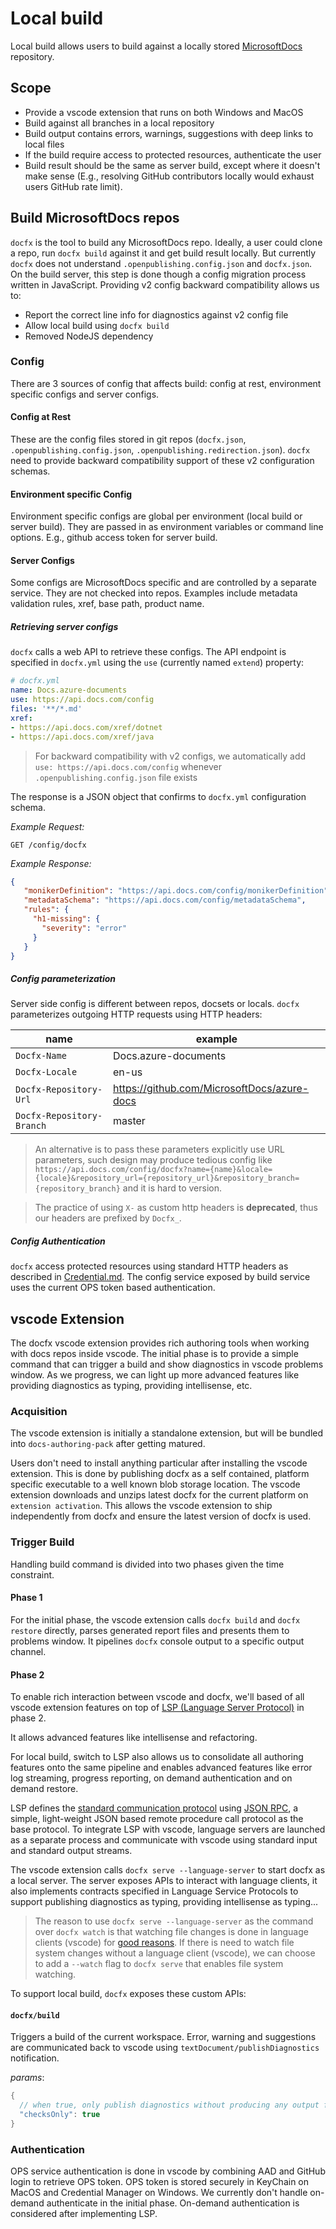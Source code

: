 # Local build

Local build allows users to build against a locally stored [MicrosoftDocs](https://github.com/MicrosoftDocs) repository.

## Scope

- Provide a vscode extension that runs on both Windows and MacOS
- Build against all branches in a local repository
- Build output contains errors, warnings, suggestions with deep links to local files
- If the build require access to protected resources, authenticate the user
- Build result should be the same as server build, except where it doesn't make sense (E.g., resolving GitHub contributors locally would exhaust users GitHub rate limit).

## Build MicrosoftDocs repos

`docfx` is the tool to build any MicrosoftDocs repo. Ideally, a user could clone a repo, run `docfx build` against it and get build result locally. But currently `docfx` does not understand `.openpublishing.config.json` and `docfx.json`. On the build server, this step is done though a config migration process written in JavaScript. Providing v2 config backward compatibility allows us to:

- Report the correct line info for diagnostics against v2 config file
- Allow local build using `docfx build`
- Removed NodeJS dependency

### Config

There are 3 sources of config that affects build: config at rest, environment specific configs and server configs.

#### Config at Rest

These are the config files stored in git repos (`docfx.json`, `.openpublishing.config.json`, `.openpublishing.redirection.json`). `docfx` need to provide backward compatibility support of these v2 configuration schemas.

#### Environment specific Config

Environment specific configs are global per environment (local build or server build). They are passed in as environment variables or command line options. E.g., github access token for server build.

#### Server Configs

Some configs are MicrosoftDocs specific and are controlled by a separate service. They are not checked into repos. Examples include metadata validation rules, xref, base path, product name.

##### Retrieving server configs

`docfx` calls a web API to retrieve these configs. The API endpoint is specified in `docfx.yml` using the `use` (currently named `extend`) property:

```yml
# docfx.yml
name: Docs.azure-documents
use: https://api.docs.com/config
files: '**/*.md'
xref:
- https://api.docs.com/xref/dotnet
- https://api.docs.com/xref/java
```

> For backward compatibility with v2 configs, we automatically add `use: https://api.docs.com/config` whenever `.openpublishing.config.json` file exists

The response is a JSON object that confirms to `docfx.yml` configuration schema.

_Example Request:_

```
GET /config/docfx
```

_Example Response:_
```json
{
   "monikerDefinition": "https://api.docs.com/config/monikerDefinition",
   "metadataSchema": "https://api.docs.com/config/metadataSchema",
   "rules": {
     "h1-missing": {
       "severity": "error"
     }
   }
}
```

##### Config parameterization

Server side config is different between repos, docsets or locals. `docfx` parameterizes outgoing HTTP requests using HTTP headers:

name | example
----|----
`Docfx-Name` | Docs.azure-documents
`Docfx-Locale` | en-us
`Docfx-Repository-Url` | https://github.com/MicrosoftDocs/azure-docs
`Docfx-Repository-Branch` | master

> An alternative is to pass these parameters explicitly use URL parameters, such design may produce tedious config like `https://api.docs.com/config/docfx?name={name}&locale={locale}&repository_url={repository_url}&repository_branch={repository_branch}` and it is hard to version.

> The practice of using `X-` as custom http headers is __deprecated__, thus our headers are prefixed by `Docfx_`.

##### Config Authentication

`docfx` access protected resources using standard HTTP headers as described in [Credential.md](./credential.md). The config service exposed by build service uses the current OPS token based authentication.

## vscode Extension

The docfx vscode extension provides rich authoring tools when working with docs repos inside vscode. The initial phase is to provide a simple command that can trigger a build and show diagnostics in vscode problems window. As we progress, we can light up more advanced features like providing diagnostics as typing, providing intellisense, etc.

### Acquisition

The vscode extension is initially a standalone extension, but will be bundled into `docs-authoring-pack` after getting matured.

Users don't need to install anything particular after installing the vscode extension. This is done by publishing docfx as a self contained, platform specific executable to a well known blob storage location. The vscode extension downloads and unzips latest docfx for the current platform on `extension activation`. This allows the vscode extension to ship independently from docfx and ensure the latest version of docfx is used.

### Trigger Build

Handling build command is divided into two phases given the time constraint.

#### Phase 1

For the initial phase, the vscode extension calls `docfx build` and `docfx restore` directly, parses generated report files and presents them to problems window. It pipelines `docfx` console output to a specific output channel.

#### Phase 2

To enable rich interaction between vscode and docfx, we'll based of all vscode extension features on top of [LSP (Language Server Protocol)](https://langserver.org/) in phase 2. 

It allows advanced features like intellisense and refactoring. 

For local build, switch to LSP also allows us to consolidate all authoring features onto the same pipeline and enables advanced features like error log streaming, progress reporting, on demand authentication and on demand restore.

LSP defines the [standard communication protocol](https://microsoft.github.io/language-server-protocol/specifications/specification-3-14/) using [JSON RPC](https://www.jsonrpc.org/specification), a simple, light-weight JSON based remote procedure call protocol as the base protocol. To integrate LSP with vscode, language servers are launched as a separate process and communicate with vscode using standard input and standard output streams.

The vscode extension calls `docfx serve --language-server` to start docfx as a local server. The server exposes APIs to interact with language clients, it also implements contracts specified in Language Service Protocols to support publishing diagnostics as typing, providing intellisense as typing...

> The reason to use `docfx serve --language-server` as the command over `docfx watch` is that watching file changes is done in language clients (vscode) for [good reasons](https://microsoft.github.io/language-server-protocol/specification#workspace_didChangeWatchedFiles). If there is need to watch file system changes without a language client (vscode), we can choose to add a `--watch` flag to `docfx serve` that enables file system watching.

To support local build, `docfx` exposes these custom APIs:

#### `docfx/build`

Triggers a build of the current workspace. Error, warning and suggestions are communicated back to vscode using `textDocument/publishDiagnostics` notification.

_params_:

```csharp
{
  // when true, only publish diagnostics without producing any output files on disk, this can significantly speed up build speed
  "checksOnly": true
}
```

### Authentication

OPS service authentication is done in vscode by combining AAD and GitHub login to retrieve OPS token. OPS token is stored securely in KeyChain on MacOS and Credential Manager on Windows. We currently don't handle on-demand authenticate in the initial phase. On-demand authentication is considered after implementing LSP.
